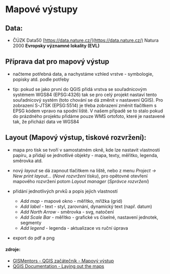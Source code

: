 # Mapové výstupy
## Data:
- ČÚZK Data50 [https://data.nature.cz/](https://data.nature.cz/) Natura 2000 **Evropsky významné lokality (EVL)**

## Příprava dat pro mapový výstup
- načteme potřebná data, a nachystáme  vzhled vrstve - symbologie, popisky atd. podle potřeby

- tip: pokud se jako první do QGIS přidá vrstva se souřadnicovým systémem WGS84 (EPSG:4326) tak se pro celý projekt nastaví tento souřadnicový systém (toto chování se dá změnit v nastavení QGIS). Pro zobrazení S-JTSK (EPSG:5514) je třeba zobrazení změnit tlačítkem s EPSG kódem vpravo na spodní liště. V našem případě se to stalo pokud do prázdného projektu přidáme pouze WMS ortofoto, které je nastavené tak, že přichází data ve WGS84

## Layout (Mapový výstup, tiskové rozvržení):
- mapa pro tisk se tvoří v samostatném okně, kde lze nastavit vlastnosti papíru, a přidají se jednotlivé objekty - mapa, texty, měřítko, legenda, směrovka atd.

- nový *layout* se dá zapnout tlačítkem na liště, nebo z menu *Project -> New print layout...* (*Nové rozvržení tisku*), pro opětovné otevření mapového rozvržení potom *Layout manager* (*Správce rozvržení*)

- přidání jednotlivých prvků a popis jejich vlastností
  - *Add map* - mapové okno - měřítko, mřížka (grid)
  - *Add label* - text - styl, zarovnání, dynamický text (např. datum)
  - *Add North Arrow* - směrovka - svg, natočení
  - *Add Scale Bar* - měřítko - grafické vs číselné, nastavení jednotek, segmenty
  - *Add legend* - legenda - aktualizace vs ruční úprava
- export do pdf a png

#### zdroje:
- [GISMentors - QGIS začátečník - Mapový výstup](gismentors.github.io/qgis-zacatecnik/mapovy_vystup/index.html)
- [QGIS Documentation - Laying out the maps](https://docs.qgis.org/3.40/en/docs/user_manual/print_composer/index.html#laying-out-the-maps)